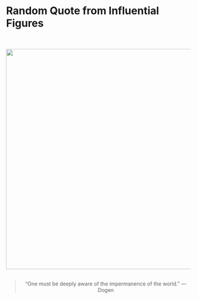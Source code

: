 # Random Quote from Influential Figures

<div align="center">
  <br>
  <br>
  <a href="https://en.wikipedia.org/wiki/D%C5%8Dgen" title="Dōgen - Wikipedia"><img src="https://upload.wikimedia.org/wikipedia/commons/0/09/Soto-Zen-Master-Dogen-Zenji-Portrait.png" width="600px"></a>
  <br>
  <br>
  <blockquote>&ldquo;One must be deeply aware of the impermanence of the world.&rdquo; &mdash; <footer>Dogen</footer></blockquote>
</div>
  